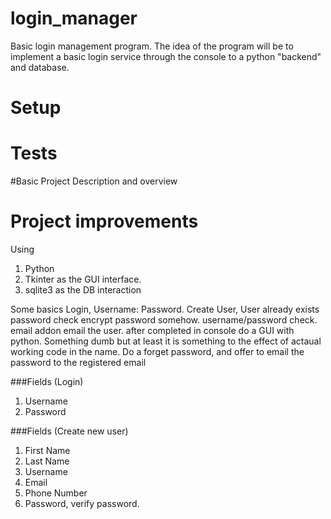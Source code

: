 # login_manager
Basic login management program. The idea of the program will be to implement a basic login service through the console to a python "backend" and database.

# Setup


# Tests


#Basic Project Description and overview


# Project improvements


Using
1. Python
2. Tkinter as the GUI interface.
3. sqlite3 as the DB interaction


Some basics
Login, Username: Password.
Create User,
User already exists
password check
encrypt password somehow.
username/password check.
email addon
email the user.
after completed in console do a GUI with python. Something dumb but at least it is something to the effect of actaual working code in the name.
Do a forget password, and offer to email the password to the registered email

###Fields (Login)
1. Username
2. Password

###Fields (Create new user)
1. First Name
2. Last Name
3. Username
4. Email
5. Phone Number
6. Password, verify password.